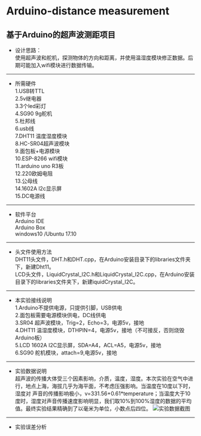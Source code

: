 # Arduino-distance measurement
基于Arduino的超声波测距项目  
---  
* 设计思路：  
使用超声波和舵机，探测物体的方向和距离，并使用温湿度模块修正数据。后期可能加入wifi模块进行数据传输。
---  
* 所需硬件  
1.USB转TTL  
2.5v继电器  
3.3个led彩灯  
4.SG90  9g舵机  
5.杜邦线  
6.usb线  
7.DHT11 温度湿度模块  
8.HC-SR04超声波模块  
9.面包板+电源模块  
10.ESP-8266 wifi模块  
11.arduino uno R3板  
12.220欧姆电阻    
13.公母线   
14.1602A l2c显示屏  
15.DC电源线
---  
* 软件平台  
Arduino IDE  
Arduino Box  
windows10  /Ubuntu 17.10

----
* 头文件使用方法  
DHT11头文件，DHT.h和DHT.cpp，在Arduino安装目录下的libraries文件夹下，新建Dht11。  
LCD头文件，LiquidCrystal_I2C.h和LiquidCrystal_I2C.cpp，在Arduino安装目录下的libraries文件夹下，新建iquidCrystal_I2C。

---
* 本实验接线说明  
1.Arduino不提供电源，只提供引脚，USB供电  
2.面包板需要电源模块供电，DC线供电  
3.SR04 超声波模块，Trig=2，Echo=3，电源5v，接地  
4.DHT11 温湿度模块，DTHPIN=4，电源5v，接地（不可接反，否则烧毁Arduino板）  
5.LCD 1602A I2C显示屏，SDA=A4，ACL=A5，电源5v，接地  
6.SG90 舵机模块，attach=9,电源5v，接地  
---
* 实验数据说明  
超声波的传播大体受三个因素影响，介质，温度，湿度。本次实验在空气中进行，地点上海，海拔几乎为海平面，不考虑压强影响。当温度在10度以下时，湿度对
声音的传播影响极小，v=331.56+0.61*temperature；当温度大于10度时，湿度对声音传播速度影响明显，我们取10%到100%湿度的数据的平均值。最终实验结果精确到了以毫米为单位，小数点后四位。
![实验数据截图](https://raw.githubusercontent.com/xiao-yi/Arduino-wifi-waves/master/data.png)
---
* 实验误差分析